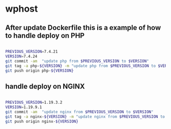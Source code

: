# wphost



## After update Dockerfile this is a example of how to handle deploy on PHP
```sh

PREVIOUS_VERSION=7.4.21
VERSION=7.4.24
git commit -am  "update php from $PREVIOUS_VERSION to $VERSION"
git tag -a php-${VERSION} -m "update php from $PREVIOUS_VERSION to $VERSION"
git push origin php-${VERSION}
```

## handle deploy on NGINX
```sh

PREVIOUS_VERSION=1.19.3.2
VERSION=1.19.9.1
git commit -am  "update nginx from $PREVIOUS_VERSION to $VERSION"
git tag -a nginx-${VERSION} -m "update nginx from $PREVIOUS_VERSION to $VERSION"
git push origin nginx-${VERSION}
```
